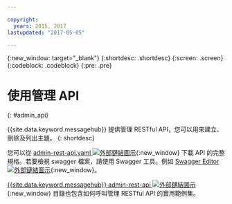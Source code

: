 ```yaml
---

copyright:
  years: 2015, 2017
lastupdated: "2017-05-05"

---
```


{:new_window: target="_blank"}
{:shortdesc: .shortdesc}
{:screen: .screen}
{:codeblock: .codeblock}
{:pre: .pre}

# 使用管理 API
{: #admin_api}

{{site.data.keyword.messagehub}} 提供管理 RESTful API，您可以用來建立、刪除及列出主題。
{: shortdesc}

您可以從 [admin-rest-api.yaml ![外部鏈結圖示](../../icons/launch-glyph.svg "外部鏈結圖示")](https://github.com/ibm-messaging/message-hub-docs/blob/master/admin-rest-api/admin-rest-api.yaml){:new_window} 下載 API 的完整規格。若要檢視 swagger 檔案，請使用 Swagger 工具。例如 [Swagger Editor ![外部鏈結圖示](../../icons/launch-glyph.svg "外部鏈結圖示")](http://editor.swagger.io/#/){:new_window}。

[{{site.data.keyword.messagehub}} admin-rest-api ![外部鏈結圖示](../../icons/launch-glyph.svg "外部鏈結圖示")](https://github.com/ibm-messaging/message-hub-docs/tree/master/admin-rest-api){:new_window} 目錄也包含如何呼叫管理 RESTful API 的實用範例集。


